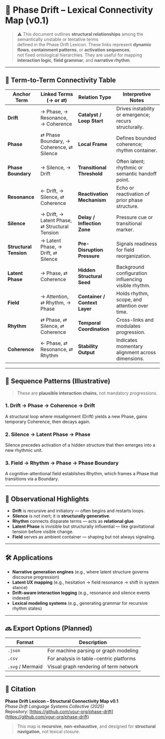 # 📘 Phase Drift – Lexical Connectivity Map (v0.1)

> ⚠️ This document outlines **structural relationships** among the semantically unstable or tentative terms  
> defined in the Phase Drift Lexicon. These links represent **dynamic flows**, **containment patterns**, or **activation sequences**,  
> not fixed ontological hierarchies. They are useful for mapping **interaction logic**, **field grammar**, and **narrative rhythm**.

---

## 🧩 Term-to-Term Connectivity Table

| **Anchor Term**        | **Linked Terms (→ or ⇄)**                                | **Relation Type**            | **Interpretive Notes**                                  |
|------------------------|----------------------------------------------------------|-------------------------------|----------------------------------------------------------|
| **Drift**              | → Phase, → Resonance, → Coherence                        | **Catalyst / Loop Start**     | Drives instability or emergence; recurs structurally.    |
| **Phase**              | ⇄ Phase Boundary, → Coherence, ⇄ Silence                 | **Local Frame**               | Defines bounded coherence; rhythm container.             |
| **Phase Boundary**     | → Silence, → Drift                                       | **Transitional Threshold**    | Often latent; rhythmic or semantic handoff point.        |
| **Resonance**          | ← Drift, → Silence, ⇄ Coherence                          | **Reactivation Mechanism**    | Echo or reactivation of prior phase structure.           |
| **Silence**            | → Drift, → Latent Phase, ⇄ Structural Tension            | **Delay / Inflection Zone**   | Pressure cue or transitional marker.                     |
| **Structural Tension** | → Latent Phase, → Drift, ⇄ Silence                      | **Pre-Disruption Pressure**   | Signals readiness for field reorganization.              |
| **Latent Phase**       | → Phase, ⇄ Coherence                                     | **Hidden Structural Seed**    | Background configuration influencing visible rhythm.     |
| **Field**              | → Attention, ⇄ Rhythm, → Phase                           | **Container / Context Layer** | Holds rhythm, scope, and attention over time.            |
| **Rhythm**             | ⇄ Phase, ⇄ Silence, ⇄ Coherence                          | **Temporal Coordination**     | Cross-links and modulates progression.                   |
| **Coherence**          | ← Phase, ⇄ Resonance, ⇄ Rhythm                          | **Stability Output**          | Indicates momentary alignment across dimensions.         |

---

## 🔁 Sequence Patterns (Illustrative)

> These are **plausible interaction chains**, not mandatory progressions.

### 1. Drift → Phase → Coherence → Drift  
A structural loop where misalignment (Drift) yields a new Phase, gains temporary Coherence, then decays again.

### 2. Silence → Latent Phase → Phase  
Silence precedes activation of a hidden structure that then emerges into a new rhythmic unit.

### 3. Field → Rhythm → Phase → Phase Boundary  
A cognitive-attentional field establishes Rhythm, which frames a Phase that transitions via a Boundary.

---

## 🧠 Observational Highlights

- **Drift** is recursive and initiatory — often begins and restarts loops.
- **Silence** is not inert; it is **structurally generative**.
- **Rhythm** connects disparate terms — acts as **relational glue**.
- **Latent Phase** is invisible but structurally influential — like gravitational tension before visible change.
- **Field** serves as ambient container — shaping but not always signaling.

---

## 🛠️ Applications

- **Narrative generation engines** (e.g., where latent structure governs discourse progression)  
- **Latent UX mapping** (e.g., hesitation → field resonance → shift in system stance)  
- **Drift-aware interaction logging** (e.g., resonance and silence events indexed)  
- **Lexical modeling systems** (e.g., generating grammar for recursive rhythm states)

---

## 🔜 Export Options (Planned)

| Format | Description |
|--------|-------------|
| `.json`  | For machine parsing or graph modeling |
| `.csv`   | For analysis in table-centric platforms |
| `.svg` / Mermaid | Visual graph rendering of term network |

---

## 📘 Citation

**Phase Drift Lexicon – Structural Connectivity Map v0.1**  
_Phase Drift Language Systems Collective (2025)_  
Repository: [https://github.com/your-org/phase-drift](https://github.com/your-org/phase-drift)

> This map is **recursive**, **non-exhaustive**, and designed for **structural navigation**, not lexical closure.
